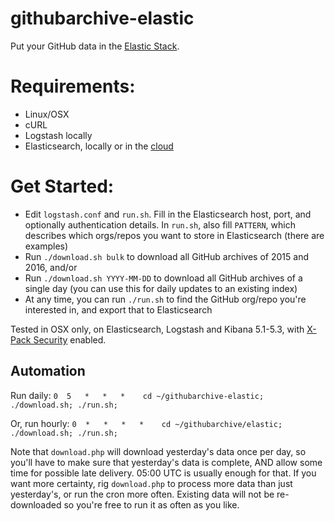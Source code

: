 # githubarchive-elastic
Put your GitHub data in the [Elastic Stack](https://www.elastic.co/products).

# Requirements:
- Linux/OSX
- cURL
- Logstash locally
- Elasticsearch, locally or in the [cloud](http://cloud.elastic.co)

# Get Started:
* Edit `logstash.conf` and `run.sh`. Fill in the Elasticsearch host, port, and optionally authentication details. In `run.sh`, also fill `PATTERN`, which describes which orgs/repos you want to store in Elasticsearch (there are examples)
* Run `./download.sh bulk` to download all GitHub archives of 2015 and 2016, and/or
* Run `./download.sh YYYY-MM-DD` to download all GitHub archives of a single day (you can use this for daily updates to an existing index)
* At any time, you can run `./run.sh` to find the GitHub org/repo you're interested in, and export that to Elasticsearch

Tested in OSX only, on Elasticsearch, Logstash and Kibana 5.1-5.3, with [X-Pack Security](https://www.elastic.co/guide/en/x-pack/current/xpack-security.html) enabled.

## Automation
Run daily:
`0  5   *   *   *    cd ~/githubarchive-elastic; ./download.sh; ./run.sh;`

Or, run hourly:
`0  *   *   *   *    cd ~/githubarchive/elastic; ./download.sh; ./run.sh;`

Note that `download.php` will download yesterday's data once per day, so you'll have to make sure that yesterday's data is complete, AND allow some time for possible late delivery. 05:00 UTC is usually enough for that. If you want more certainty, rig `download.php` to process more data than just yesterday's, or run the cron more often. Existing data will not be re-downloaded so you're free to run it as often as you like.
